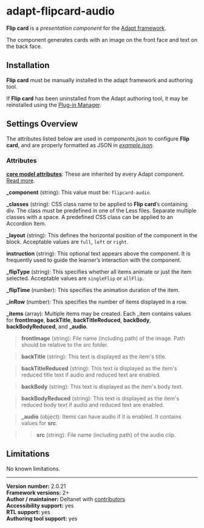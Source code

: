 # adapt-flipcard-audio

**Flip card** is a *presentation component* for the [Adapt framework](https://github.com/adaptlearning/adapt_framework).  

The component generates cards with an image on the front face and text on the back face.  

## Installation

**Flip card** must be manually installed in the adapt framework and authoring tool.

If **Flip card** has been uninstalled from the Adapt authoring tool, it may be reinstalled using the [Plug-in Manager](https://github.com/adaptlearning/adapt_authoring/wiki/Plugin-Manager).  

## Settings Overview

The attributes listed below are used in *components.json* to configure **Flip card**, and are properly formatted as JSON in [*example.json*](https://github.com/deltanet/adapt-flipcard-audio/blob/master/example.json).

### Attributes

[**core model attributes**](https://github.com/adaptlearning/adapt_framework/wiki/Core-model-attributes): These are inherited by every Adapt component. [Read more](https://github.com/adaptlearning/adapt_framework/wiki/Core-model-attributes).

**_component** (string): This value must be: `flipcard-audio`.

**_classes** (string): CSS class name to be applied to **Flip card**’s containing div. The class must be predefined in one of the Less files. Separate multiple classes with a space. A predefined CSS class can be applied to an Accordion Item.

**_layout** (string): This defines the horizontal position of the component in the block. Acceptable values are `full`, `left` or `right`.  

**instruction** (string): This optional text appears above the component. It is frequently used to guide the learner’s interaction with the component.  

**_flipType** (string): This specifies whether all items animate or just the item selected. Acceptable values are `singleFlip` or `allFlip`.  

**_flipTime** (number): This specifies the animation duration of the item.  

**_inRow** (number): This specifies the number of items displayed in a row.  

**_items** (array): Multiple items may be created. Each _item contains values for **frontImage**, **backTitle**, **backTitleReduced**, **backBody**, **backBodyReduced**, and **_audio**.  

>**frontImage** (string): File name (including path) of the image. Path should be relative to the *src* folder.  

>**backTitle** (string): This text is displayed as the item's title.  

>**backTitleReduced** (string): This text is displayed as the item's reduced title text if audio and reduced text are enabled.  

>**backBody** (string): This text is displayed as the item's body text.  

>**backBodyReduced** (string): This text is displayed as the item's reduced body text if audio and reduced text are enabled.  

>**_audio** (object): Items can have audio if it is enabled. It contains values for **src**.  

>>**src** (string): File name (including path) of the audio clip.  

## Limitations

No known limitations.  

----------------------------
**Version number:**  2.0.21  
**Framework versions:** 2+  
**Author / maintainer:** Deltanet with [contributors](https://github.com/deltanet/adapt-flipcard-audio/graphs/contributors)  
**Accessibility support:** yes   
**RTL support:** yes   
**Authoring tool support:** yes
